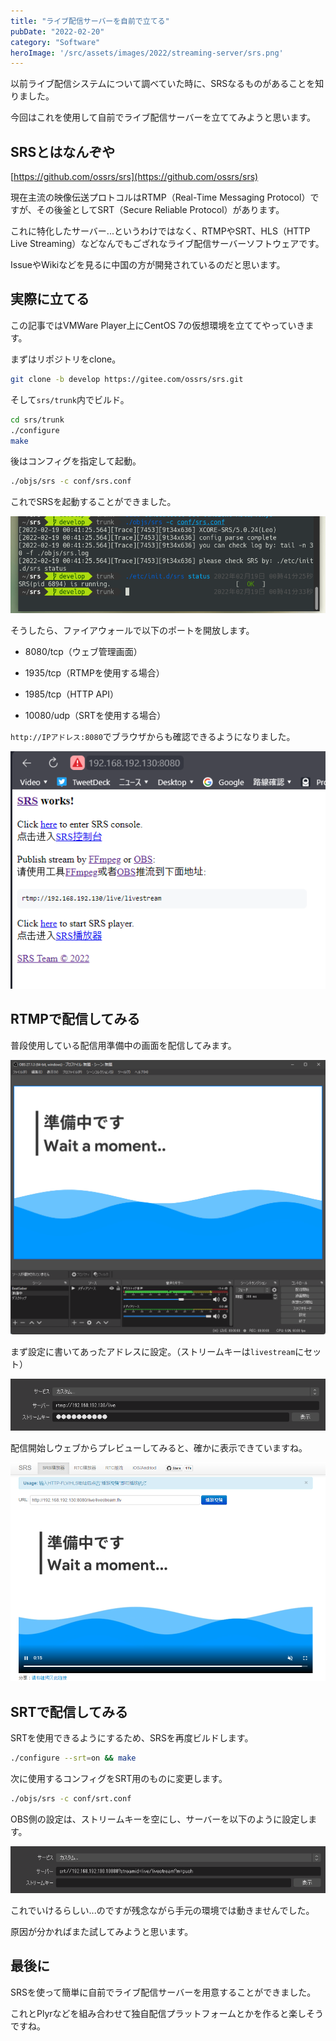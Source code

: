 ```yaml
---
title: "ライブ配信サーバーを自前で立てる"
pubDate: "2022-02-20"
category: "Software"
heroImage: '/src/assets/images/2022/streaming-server/srs.png'
---
```


以前ライブ配信システムについて調べていた時に、SRSなるものがあることを知りました。

今回はこれを使用して自前でライブ配信サーバーを立ててみようと思います。

## SRSとはなんぞや

[https://github.com/ossrs/srs](https://github.com/ossrs/srs)

現在主流の映像伝送プロトコルはRTMP（Real-Time Messaging Protocol）ですが、その後釜としてSRT（Secure Reliable Protocol）があります。

これに特化したサーバー...というわけではなく、RTMPやSRT、HLS（HTTP Live Streaming）などなんでもござれなライブ配信サーバーソフトウェアです。

IssueやWikiなどを見るに中国の方が開発されているのだと思います。

## 実際に立てる

この記事ではVMWare Player上にCentOS 7の仮想環境を立ててやっていきます。

まずはリポジトリをclone。

```bash
git clone -b develop https://gitee.com/ossrs/srs.git
```

そして`srs/trunk`内でビルド。

```bash
cd srs/trunk
./configure
make
```

後はコンフィグを指定して起動。

```bash
./objs/srs -c conf/srs.conf
```

これでSRSを起動することができました。

![](../../../assets/images/2022/streaming-server/image-14.png)

そうしたら、ファイアウォールで以下のポートを開放します。

- 8080/tcp（ウェブ管理画面）

- 1935/tcp（RTMPを使用する場合）

- 1985/tcp（HTTP API）

- 10080/udp（SRTを使用する場合）

`http://IPアドレス:8080`でブラウザからも確認できるようになりました。

![](../../../assets/images/2022/streaming-server/image-15.png)

## RTMPで配信してみる

普段使用している配信用準備中の画面を配信してみます。

![](../../../assets/images/2022/streaming-server/image-16.png)

まず設定に書いてあったアドレスに設定。（ストリームキーは`livestream`にセット）

![](../../../assets/images/2022/streaming-server/image-18.png)

配信開始しウェブからプレビューしてみると、確かに表示できていますね。

![](../../../assets/images/2022/streaming-server/image-19.png)

## SRTで配信してみる

SRTを使用できるようにするため、SRSを再度ビルドします。

```bash
./configure --srt=on && make
```

次に使用するコンフィグをSRT用のものに変更します。

```bash
./objs/srs -c conf/srt.conf
```

OBS側の設定は、ストリームキーを空にし、サーバーを以下のように設定します。

![](../../../assets/images/2022/streaming-server/image-20.png)

これでいけるらしい...のですが残念ながら手元の環境では動きませんでした。

原因が分かればまた試してみようと思います。

## 最後に

SRSを使って簡単に自前でライブ配信サーバーを用意することができました。

これとPlyrなどを組み合わせて独自配信プラットフォームとかを作ると楽しそうですね。
